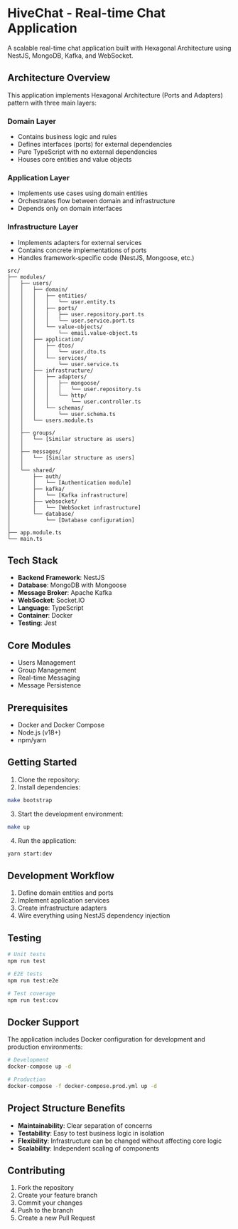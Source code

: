 # HiveChat - Real-time Chat Application

A scalable real-time chat application built with Hexagonal Architecture using NestJS, MongoDB, Kafka, and WebSocket.

## Architecture Overview

This application implements Hexagonal Architecture (Ports and Adapters) pattern with three main layers:

### Domain Layer
- Contains business logic and rules
- Defines interfaces (ports) for external dependencies
- Pure TypeScript with no external dependencies
- Houses core entities and value objects

### Application Layer
- Implements use cases using domain entities
- Orchestrates flow between domain and infrastructure
- Depends only on domain interfaces

### Infrastructure Layer
- Implements adapters for external services
- Contains concrete implementations of ports
- Handles framework-specific code (NestJS, Mongoose, etc.)

```
src/
├── modules/
│   ├── users/
│   │   ├── domain/
│   │   │   ├── entities/
│   │   │   │   └── user.entity.ts
│   │   │   ├── ports/
│   │   │   │   ├── user.repository.port.ts
│   │   │   │   └── user.service.port.ts
│   │   │   └── value-objects/
│   │   │       └── email.value-object.ts
│   │   ├── application/
│   │   │   ├── dtos/
│   │   │   │   └── user.dto.ts
│   │   │   └── services/
│   │   │       └── user.service.ts
│   │   ├── infrastructure/
│   │   │   ├── adapters/
│   │   │   │   ├── mongoose/
│   │   │   │   │   └── user.repository.ts
│   │   │   │   └── http/
│   │   │   │       └── user.controller.ts
│   │   │   └── schemas/
│   │   │       └── user.schema.ts
│   │   └── users.module.ts
│   │
│   ├── groups/
│   │   └── [Similar structure as users]
│   │
│   ├── messages/
│   │   └── [Similar structure as users]
│   │
│   └── shared/
│       ├── auth/
│       │   └── [Authentication module]
│       ├── kafka/
│       │   └── [Kafka infrastructure]
│       ├── websocket/
│       │   └── [WebSocket infrastructure]
│       └── database/
│           └── [Database configuration]
│
├── app.module.ts
└── main.ts

```
## Tech Stack

- **Backend Framework**: NestJS
- **Database**: MongoDB with Mongoose
- **Message Broker**: Apache Kafka
- **WebSocket**: Socket.IO
- **Language**: TypeScript
- **Container**: Docker
- **Testing**: Jest

## Core Modules

- Users Management
- Group Management
- Real-time Messaging
- Message Persistence

## Prerequisites

- Docker and Docker Compose
- Node.js (v18+)
- npm/yarn

## Getting Started

1. Clone the repository:
2. Install dependencies:
```bash
make bootstrap
```

3. Start the development environment:
```bash
make up
```

4. Run the application:
```bash
yarn start:dev
```

## Development Workflow

1. Define domain entities and ports
2. Implement application services
3. Create infrastructure adapters
4. Wire everything using NestJS dependency injection

## Testing

```bash
# Unit tests
npm run test

# E2E tests
npm run test:e2e

# Test coverage
npm run test:cov
```

## Docker Support

The application includes Docker configuration for development and production environments:

```bash
# Development
docker-compose up -d

# Production
docker-compose -f docker-compose.prod.yml up -d
```

## Project Structure Benefits

- **Maintainability**: Clear separation of concerns
- **Testability**: Easy to test business logic in isolation
- **Flexibility**: Infrastructure can be changed without affecting core logic
- **Scalability**: Independent scaling of components

## Contributing

1. Fork the repository
2. Create your feature branch
3. Commit your changes
4. Push to the branch
5. Create a new Pull Request
